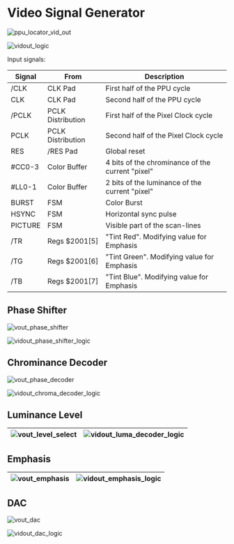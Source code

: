 # Video Signal Generator

![ppu_locator_vid_out](/BreakingNESWiki/imgstore/ppu/ppu_locator_vid_out.jpg)

![vidout_logic](/BreakingNESWiki/imgstore/ppu/vidout_logic.jpg)

Input signals:

|Signal|From|Description|
|---|---|---|
|/CLK|CLK Pad|First half of the PPU cycle|
|CLK|CLK Pad|Second half of the PPU cycle|
|/PCLK|PCLK Distribution|First half of the Pixel Clock cycle|
|PCLK|PCLK Distribution|Second half of the Pixel Clock cycle|
|RES|/RES Pad|Global reset|
|#CC0-3|Color Buffer|4 bits of the chrominance of the current "pixel"|
|#LL0-1|Color Buffer|2 bits of the luminance of the current "pixel"|
|BURST|FSM|Color Burst|
|HSYNC|FSM|Horizontal sync pulse|
|PICTURE|FSM|Visible part of the scan-lines|
|/TR|Regs $2001\[5\]|"Tint Red". Modifying value for Emphasis|
|/TG|Regs $2001\[6\]|"Tint Green". Modifying value for Emphasis|
|/TB|Regs $2001\[7\]|"Tint Blue". Modifying value for Emphasis|

## Phase Shifter

![vout_phase_shifter](/BreakingNESWiki/imgstore/ppu/vout_phase_shifter.jpg)

![vidout_phase_shifter_logic](/BreakingNESWiki/imgstore/ppu/vidout_phase_shifter_logic.jpg)

## Chrominance Decoder

![vout_phase_decoder](/BreakingNESWiki/imgstore/ppu/vout_phase_decoder.jpg)

![vidout_chroma_decoder_logic](/BreakingNESWiki/imgstore/ppu/vidout_chroma_decoder_logic.jpg)

## Luminance Level

|![vout_level_select](/BreakingNESWiki/imgstore/ppu/vout_level_select.jpg)|![vidout_luma_decoder_logic](/BreakingNESWiki/imgstore/ppu/vidout_luma_decoder_logic.jpg)|
|---|---|

## Emphasis

|![vout_emphasis](/BreakingNESWiki/imgstore/ppu/vout_emphasis.jpg)|![vidout_emphasis_logic](/BreakingNESWiki/imgstore/ppu/vidout_emphasis_logic.jpg)|
|---|---|

## DAC

![vout_dac](/BreakingNESWiki/imgstore/ppu/vout_dac.jpg)

![vidout_dac_logic](/BreakingNESWiki/imgstore/ppu/vidout_dac_logic.jpg)

